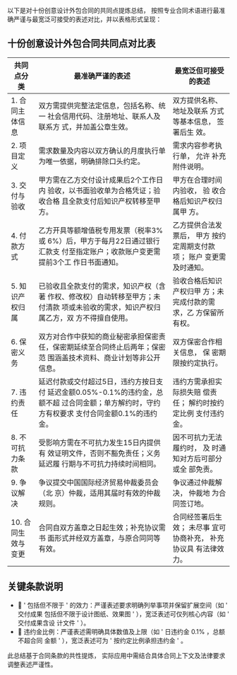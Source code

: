 以下是对十份创意设计外包合同的共同点提炼总结， 按照专业合同术语进行最准 确严谨与最宽泛可接受的表述对比，并以表格形式呈现：

## 十份创意设计外包合同共同点对比表

| 共同点分类        | 最准确严谨的表述                                                                        | 最宽泛但可接受的表述                           |
|--------------|---------------------------------------------------------------------------------|--------------------------------------|
| 1. 合同主体信息    | 双方需提供完整法定信息，包括名称、统一 社会信用代码、注册地址、联系人及联系方 式，并加盖公章生效。                              | 双方提供名称、 地址及联系 方式等基本信息， 签署后生 效。       |
| 2. 项目定义      | 需求数量及内容以双方确认的月度执行单 为唯一依据，明确排除口头约定。                                              | 需求内容参考执行单， 允许 补充附件说明。                |
| 3. 交付与验收     | 甲方需在乙方交付设计成果后2个工作日内 验收，以书面验收单为合格凭证；验收合格 且全款支付后知识产权转移至甲方。                        | 甲方在合理时间内验收， 验 收合格后知识产权归属甲 方。         |
| 4. 付款方式      | 乙方开具等额增值税专用发票（税率3%或 6%）后，甲方于每月22日通过银行汇款支 付至指定账户；收款账户变更需提前3个工 作日书面通知。            | 乙方提供合法发票后， 甲方 按约定周期支付款项； 账户 变更需及时通知。 |
| 5. 知识产权归属    | 已验收且全款支付的需求，知识产权（含著 作权、修改权）自动转移至甲方；未付清款 项或未验收的需求，知识产权归属乙方，双 方不得擅自使用。            | 验收合格后知识产权归甲 方；未完成付款的需求，乙 方保留所有权。     |
| 6. 保密义务      | 双方对合作中获知的商业秘密承担保密责 任，保密期延续至合同终止后两年；保密范 围涵盖技术资料、商业计划等非公开信息。                      | 双方保密合作相关信息， 保 密期限按约定执行。              |
| 7. 违约责任      | 延迟付款或交付超过5日，违约方按日支付 延迟金额0.05%-0.1%的违约金，总额不超 过合同金额；单方解约时，守约方有权要求 支付合同金额0.1%的违约金。 | 违约方需承担实际损失赔 偿责任； 解约时按约定比例 支付违约金。     |
| 8. 不可抗力条款    | 受影响方需在不可抗力发生15日内提供有 效证明文件，否则不豁免责任；义务延迟履 行期与不可抗力持续时间相同。                          | 因不可抗力无法履约时， 及 时通知对方后可部分或全 部免责。       |
| 9. 争议解决      | 争议提交中国国际经济贸易仲裁委员会（北 京）仲裁，适用其届时有效的仲裁规则。                                          | 争议通过仲裁解决， 仲裁地 为合同签订地。                |
| 10. 合同生效与 变更 | 合同自双方盖章之日起生效；补充协议需书 面形式并经双方盖章，与原合同同等有效。                                         | 合同经签署后生效； 未尽事 宜可协商补充， 补充协议具 有法律效力。   |

## 关键条款说明

-  ' 包括但不限于 ' 的效力：严谨表述要求明确列举事项并保留扩展空间（如 ' 交付成果 包括但不限于设计图纸、效果图 ' ），宽泛表述可仅列核心内容（如 ' 交付成果含设 计文件 ' ）。
-  违约金比例：严谨表述需明确具体数值及上限（如 ' 日违约金 0.1% ，总额不超合同 金额 ' ），宽泛表述可为 ' 按约定比例承担违约金 ' 。

此总结基于合同条款的共性提炼， 实际应用中需结合具体合同上下文及法律要求 调整表述严谨性。
